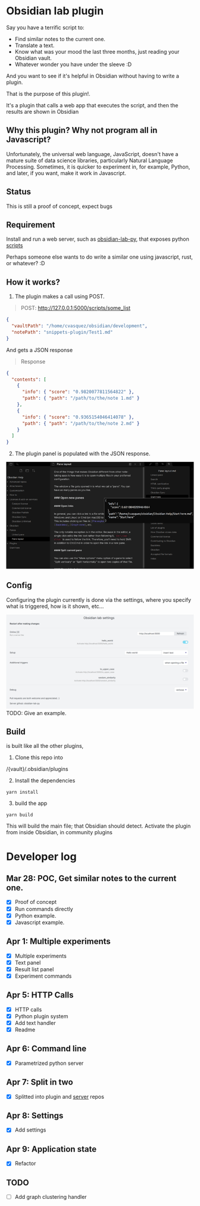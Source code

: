 # Obsidian lab plugin

Say you have a terrific script to:

- Find similar notes to the current one.
- Translate a text.
- Know what was your mood the last three months, just reading your Obsidian vault.
- Whatever wonder you have under the sleeve :D

And you want to see if it's helpful in Obsidian without having to write a plugin.

That is the purpose of this plugin!. 

It's a plugin that calls a web app that executes the script, and then the results are shown in Obsidian

## Why this plugin? Why not program all in Javascript?

Unfortunately, the universal web language, JavaScript, doesn't have a mature suite of data science libraries, particularly Natural Language Processing.
Sometimes, it is quicker to experiment in, for example, Python, and later, if you want, make it work in Javascript.

## Status

This is still a proof of concept, expect bugs

## Requirement

Install and run a web server, such as [obsidian-lab-py](https://github.com/cristianvasquez/obsidian-lab-py), that 
exposes python [scripts](https://github.com/cristianvasquez/obsidian-lab-py/tree/main/examples)

Perhaps someone else wants to do write a similar one using javascript, rust, or whatever? :D

## How it works?

1. The plugin makes a call using POST.

> POST: http://127.0.0.1:5000/scripts/some_list

```json
{
  "vaultPath": "/home/cvasquez/obsidian/development",
  "notePath": "snippets-plugin/Test1.md"
}
```
And gets a JSON response

> Response

```json
{
  "contents": [
    {
      "info": { "score": "0.9820077811564822" },
      "path": { "path": "/path/to/the/note 1.md" }
    },
    {
      "info": { "score": "0.9365154046414078" },
      "path": { "path": "/path/to/the/note 2.md" }
    }
  ]
}
```

2. The plugin panel is populated with the JSON response.

![Example widget](./docs/example.png)

## Config

Configuring the plugin currently is done via the settings, where you specify what is triggered, how is it shown, 
etc...

![Example settings](./docs/settings_example.png)
TODO: Give an example.

## Build

is built like all the other plugins,

1. Clone this repo into

/{vault}/.obsidian/plugins

2. Install the dependencies

```
yarn install
```

3. build the app

```
yarn build
```

This will build the main file; that Obsidian should detect. Activate the plugin from inside Obsidian, in community plugins

# Developer log

## Mar 28: POC, Get similar notes to the current one.

- [x] Proof of concept
- [x] Run commands directly
- [x] Python example.
- [x] Javascript example.

## Apr 1: Multiple experiments

- [x] Multiple experiments
- [x] Text panel
- [x] Result list panel
- [x] Experiment commands

## Apr 5: HTTP Calls

- [x] HTTP calls
- [x] Python plugin system
- [x] Add text handler
- [x] Readme

## Apr 6: Command line

- [X] Parametrized python server

## Apr 7: Split in two

- [X] Splitted into plugin and [server](https://github.com/cristianvasquez/obsidian-lab-py) repos

## Apr 8: Settings

- [X] Add settings
  
## Apr 9: Application state

- [X] Refactor

## TODO

- [ ] Add graph clustering handler
